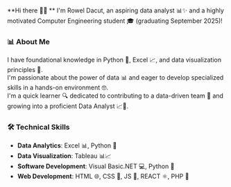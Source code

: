 

**Hi there 👋😊
**
I'm Rowel Dacut, an aspiring data analyst 📊✨ and a highly motivated Computer Engineering student 🎓 (graduating September 2025)!

### 📊 About Me

I have foundational knowledge in Python 🐍, Excel 📈, and data visualization principles 🌟.  
I'm passionate about the power of data 📊 and eager to develop specialized skills in a hands-on environment 🤓.  
I'm a quick learner 🔍 dedicated to contributing to a data-driven team 💼 and growing into a proficient Data Analyst 📈🚀.

### 🛠️ Technical Skills

- **Data Analytics**: Excel 📊, Python 🐍  
- **Data Visualization**: Tableau 📊📈  
- **Software Development**: Visual Basic.NET 💻, Python 🐍  
- **Web Development**: HTML 🌐, CSS 🎨, JS 🚀, REACT ⚛️, PHP 🔧
